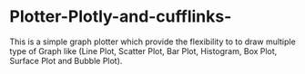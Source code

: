 # Plotter-Plotly-and-cufflinks-
This is a simple graph plotter which provide the flexibility to to draw  multiple type of Graph like (Line Plot, Scatter Plot, Bar Plot, Histogram, Box Plot, Surface Plot and Bubble Plot).
